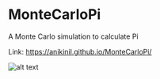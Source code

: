 # MonteCarloPi
A Monte Carlo simulation to calculate Pi

Link: https://anikinil.github.io/MonteCarloPi/


![alt text](https://github.com/anikinil/Screenshots/example.png)
